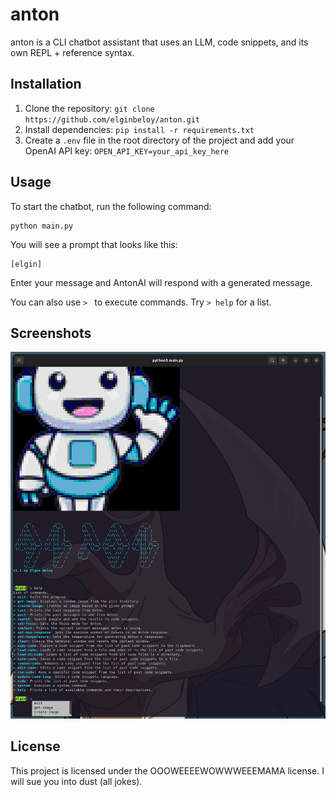 # anton

anton is a CLI chatbot assistant that uses an LLM, code snippets, and its own
REPL + reference syntax.

## Installation

1. Clone the repository: `git clone https://github.com/elginbeloy/anton.git`
2. Install dependencies: `pip install -r requirements.txt`
3. Create a `.env` file in the root directory of the project and add your OpenAI API key: `OPEN_API_KEY=your_api_key_here`

## Usage

To start the chatbot, run the following command:

```
python main.py
```


You will see a prompt that looks like this:

```
[elgin] 
```


Enter your message and AntonAI will respond with a generated message.

You can also use `> ` to execute commands. Try `> help` for a list.

## Screenshots

![Alt text](./screenshot_1.png?raw=true "Screenshot of AntonCLI")

## License

This project is licensed under the OOOWEEEEWOWWWEEEMAMA license. I will sue you into dust (all jokes). 
